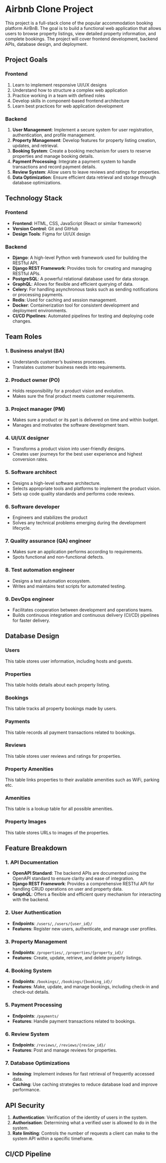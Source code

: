 # Airbnb Clone Project

This project is a full-stack clone of the popular accommodation booking platform AirBnB. The goal is to build a functional web application that allows users to browse property listings, view detailed property information, and complete bookings. The project will cover frontend development, backend APIs, database design, and deployment.

## Project Goals

### Frontend

1. Learn to implement responsive UI/UX designs
2. Understand how to structure a complex web application
3. Practice working in a team with defined roles
4. Develop skills in component-based frontend architecture
5. Learn best practices for web application development

### Backend

1. <b>User Management</b>: Implement a secure system for user registration, authentication, and profile management.
2. <b>Property Management</b>: Develop features for property listing creation, updates, and retrieval.
3. <b>Booking System</b>: Create a booking mechanism for users to reserve properties and manage booking details.
4. <b>Payment Processing</b>: Integrate a payment system to handle transactions and record payment details.
5. <b>Review System</b>: Allow users to leave reviews and ratings for properties.
6. <b>Data Optimization</b>: Ensure efficient data retrieval and storage through database optimizations.

## Technology Stack

### Frontend

- <b>Frontend</b>: HTML, CSS, JavaScript (React or similar framework)
- <b>Version Control</b>: Git and GitHub
- <b>Design Tools</b>: Figma for UI/UX design

### Backend

- <b>Django</b>: A high-level Python web framework used for building the RESTful API.
- <b>Django REST Framework</b>: Provides tools for creating and managing RESTful APIs.
- <b>PostgreSQL</b>: A powerful relational database used for data storage.
- <b>GraphQL</b>: Allows for flexible and efficient querying of data.
- <b>Celery</b>: For handling asynchronous tasks such as sending notifications or processing payments.
- <b>Redis</b>: Used for caching and session management.
- <b>Docker</b>: Containerization tool for consistent development and deployment environments.
- <b>CI/CD Pipelines</b>: Automated pipelines for testing and deploying code changes.

## Team Roles

### 1. Business analyst (BA)

- Understands customer’s business processes.
- Translates customer business needs into requirements.

### 2. Product owner (PO)

- Holds responsibility for a product vision and evolution.
- Makes sure the final product meets customer requirements.

### 3. Project manager (PM)

- Makes sure a product or its part is delivered on time and within budget.
- Manages and motivates the software development team.

### 4. UI/UX designer

- Transforms a product vision into user-friendly designs.
- Creates user journeys for the best user experience and highest conversion rates.

### 5. Software architect

- Designs a high-level software architecture.
- Selects appropriate tools and platforms to implement the product vision.
- Sets up code quality standards and performs code reviews.

### 6. Software developer

- Engineers and stabilizes the product
- Solves any technical problems emerging during the development lifecycle.

### 7. Quality assurance (QA) engineer

- Makes sure an application performs according to requirements.
- Spots functional and non-functional defects.

### 8. Test automation engineer

- Designs a test automation ecosystem.
- Writes and maintains test scripts for automated testing.

### 9. DevOps engineer

- Facilitates cooperation between development and operations teams.
- Builds continuous integration and continuous delivery (CI/CD) pipelines for faster delivery.

## Database Design

### Users

This table stores user information, including hosts and guests.

### Properties

This table holds details about each property listing.

### Bookings

This table tracks all property bookings made by users.

### Payments

This table records all payment transactions related to bookings.

### Reviews

This table stores user reviews and ratings for properties.

### Property Amenities

This table links properties to their available amenities such as WiFi, parking etc.

### Amenities

This table is a lookup table for all possible amenities.

### Property Images

This table stores URLs to images of the properties.

## Feature Breakdown

### 1. API Documentation

- <b>OpenAPI Standard</b>: The backend APIs are documented using the OpenAPI standard to ensure clarity and ease of integration.
- <b>Django REST Framework</b>: Provides a comprehensive RESTful API for handling CRUD operations on user and property data.
- <b>GraphQL</b>: Offers a flexible and efficient query mechanism for interacting with the backend.

### 2. User Authentication

- <b>Endpoints</b>: `/users/`, `/users/{user_id}/`
- <b>Features</b>: Register new users, authenticate, and manage user profiles.

### 3. Property Management

- <b>Endpoints</b>: `/properties/`, `/properties/{property_id}/`
- <b>Features</b>: Create, update, retrieve, and delete property listings.

### 4. Booking System

- <b>Endpoints</b>: `/bookings/`, `/bookings/{booking_id}/`
- <b>Features</b>: Make, update, and manage bookings, including check-in and check-out details.

### 5. Payment Processing

- <b>Endpoints</b>: `/payments/`
- <b>Features</b>: Handle payment transactions related to bookings.

### 6. Review System

- <b>Endpoints</b>: `/reviews/`, `/reviews/{review_id}/`
- <b>Features</b>: Post and manage reviews for properties.

### 7. Database Optimizations

- <b>Indexing</b>: Implement indexes for fast retrieval of frequently accessed data.
- <b>Caching</b>: Use caching strategies to reduce database load and improve performance.

## API Security

1. <b>Authentication</b>: Verification of the identity of users in the system.
2. <b>Authorisation</b>: Determining what a verified user is allowed to do in the system.
3. <b>Rate limiting</b>: Controls the number of requests a client can make to the system API within a specific timeframe.

## CI/CD Pipeline
